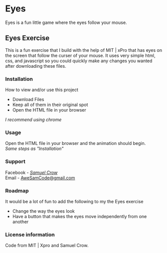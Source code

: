 # Eyes
Eyes is a fun little game where the eyes follow your mouse.  
## Eyes Exercise    
This is a fun exercise that I build with the help of MIT | xPro that has eyes on the screen that follow the curser of your mouse.  It uses very simple html, css, and javascript so you could quickly make any changes you wanted after downloading these files.
### Installation
How to view and/or use this project  
- Download Files
- Keep all of them in their original spot
- Open the HTML file in your browser
 
 *I recommend using chrome*  
### Usage
Open the HTML file in your browser and the animation should begin.  
*Same steps as "Installation"*  
### Support  
Facebook - *[Samuel Crow](www.facebook.com/samuel.crow.104/)*  
Email - AweSamCode@gmail.com
### Roadmap  
It would be a lot of fun to add the following to my the Eyes exercise  
- Change the way the eyes look  
- Have a button that makes the eyes move independently from one another
### License information  
Code from MIT | Xpro and Samuel Crow.

